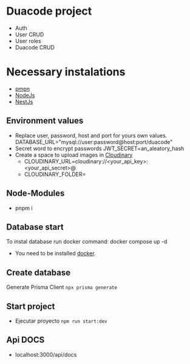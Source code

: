 # Duacode project

* Auth
* User CRUD
* User roles
* Duacode CRUD

# Necessary instalations

* [pmpn](https://pnpm.io/es/installation)
* [NodeJs](https://nodejs.org/en/download)
* [NestJs](https://docs.nestjs.com/first-steps)

## Environment values

* Replace user, password, host and port for yours own values.
  DATABASE_URL="mysql://user:password@host:port/duacode"
* Secret word to encrypt passwords
  JWT_SECRET=an_aleatory_hash
* Create a space to upload images in [Cloudinary](https://cloudinary.com/)
  * CLOUDINARY_URL=cloudinary://<your_api_key>:<your_api_secret>@
  * CLOUDINARY_FOLDER=

## Node-Modules

* pnpm i

## Database start

To instal database run docker command: docker compose up -d

* You need to be installed [docker](https://docs.docker.com/engine/install/).

## Create database

Generate Prisma Client `npx prisma generate`

## Start project

* Ejecutar proyecto `npm run start:dev`

## Api DOCS

* localhost:3000/api/docs


